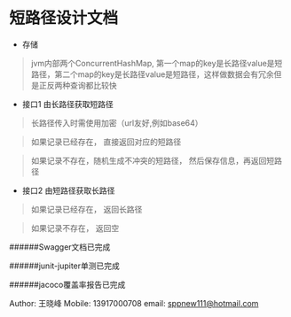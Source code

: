 短路径设计文档
=

* 存储

>jvm内部两个ConcurrentHashMap, 第一个map的key是长路径value是短路径，第二个map的key是长路径value是短路径，这样做数据会有冗余但是正反两种查询都比较快

* 接口1 由长路径获取短路径
>长路径传入时需使用加密（url友好,例如base64）

>如果记录已经存在， 直接返回对应的短路径

>如果记录不存在，随机生成不冲突的短路径， 然后保存信息，再返回短路径

* 接口2 由短路径获取长路径

>如果记录已经存在， 返回长路径

>如果记录不存在， 返回空


######Swagger文档已完成
 
######junit-jupiter单测已完成

######jacoco覆盖率报告已完成


Author: 王晓峰
Mobile: 13917000708
email: sppnew111@hotmail.com
